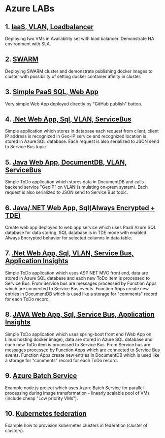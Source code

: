 # Azure LABs 

## 1. [IaaS, VLAN, Loadbalancer](iaas-vlan-loadbalancer/README.md)

Deploying two VMs in Availability set with load balancer. Demonstrate HA environment with SLA.

## 2. [SWARM](swarm/README.md)

Deploying SWARM cluster and demonstrate publishing docker images to cluster with possibility of setting docker container afinity in cluster.

## 3. [Simple PaaS SQL, Web App](simple-paas-sql-webapp/README.md)

Very simple Web App deployed directly by "GitHub publish" button.

## 4. [.Net Web App, Sql, VLAN, ServiceBus](net-webapp-sql-vnet-servicebus/README.md)

Simple application which stores in database each request from client, client IP address is recognized in Geo-IP service and recognized location is stored in Azure SQL database. Each request is also serialized to JSON send to Service Bus topic.

## 5. [Java Web App, DocumentDB, VLAN, ServiceBus](java-webapp-documentdb-servicebus/README.md)

Simple ToDo application which stores data in DocumentDB and calls backend service "GeoIP" on VLAN (simulating on-prem system). Each request is also serialized to JSON send to Service Bus topic.

## 6. [Java/.NET Web App, Sql(Always Encrypted + TDE)](java-net-webapp-sql-always-encrypted/README.md)

Create web app deployed to web app service which uses PaaS Azure SQL database for data storing, SQL database is in TDE mode with enabled Always Encrypted behavior for selected columns in data table.

## 7. [.Net Web App, Sql, VLAN, Service Bus, Application Insights](net-webapp-sql-servicebus-insights/README.md)

Simple ToDo application which uses ASP NET MVC front end, data are stored in Azure SQL database and each new ToDo item is processed to Service Bus. From Service bus are messages processed by Function Apps which are connected to Service Bus events. Function Apps create new entries in DocumentDB which is used like a storage for "comments" record for each ToDo record.  

## 8. [JAVA Web App, Sql, Service Bus, Application Insights](java-webapp-sql-servicebus-insights/README.md)

Simple ToDo application which uses spring-boot front end (Web App on Linux hosting docker image), data are stored in Azure SQL database and each new ToDo item is processed to Service Bus. From Service bus are messages processed by Function Apps which are connected to Service Bus events. Function Apps create new entries in DocumentDB which is used like a storage for "comments" record for each ToDo record. 

## 9. [Azure Batch Service](azbatch/README.md)

Example node.js project which uses Azure Batch Service for parallel processing during image transformation - linearly scalable pool of VMs (include cheap "Low priority VMs").

## 10. [Kubernetes federation](kubefed/README.md)

Example how to provision kubernetes clusters in federation (cluster of clusters).    